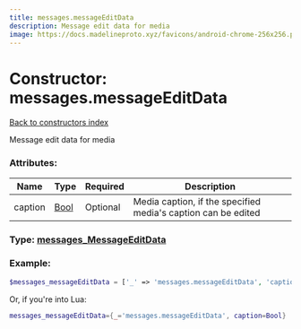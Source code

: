 ```yaml
---
title: messages.messageEditData
description: Message edit data for media
image: https://docs.madelineproto.xyz/favicons/android-chrome-256x256.png
---
```

# Constructor: messages.messageEditData  
[Back to constructors index](index.md)



Message edit data for media

### Attributes:

| Name     |    Type       | Required | Description |
|----------|---------------|----------|-------------|
|caption|[Bool](../types/Bool.md) | Optional|Media caption, if the specified media's caption can be edited|



### Type: [messages\_MessageEditData](../types/messages_MessageEditData.md)


### Example:

```php
$messages_messageEditData = ['_' => 'messages.messageEditData', 'caption' => Bool];
```  


Or, if you're into Lua:

```lua
messages_messageEditData={_='messages.messageEditData', caption=Bool}

```


